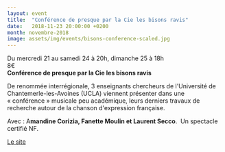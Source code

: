 ```yaml
---
layout: event
title:  "Conférence de presque par la Cie les bisons ravis"
date:   2018-11-23 20:00:00 +0200
month: novembre-2018
image: assets/img/events/bisons-conference-scaled.jpg
---
```




Du mercredi 21 au samedi 24 à 20h, dimanche 25 à 18h  
8€  
**Conférence de presque par la Cie les bisons ravis**







De renommée interrégionale, 3 enseignants chercheurs de l'Université de Chantemerle-les-Avoines (UCLA) viennent présenter dans une « conférence » musicale peu académique, leurs derniers travaux de recherche autour de la chanson d'expression française.

Avec : A**mandine Corizia, Fanette Moulin et Laurent Secco**.  Un spectacle certifié NF.

[Le site](https://www.lesbisonsravis.com/)
